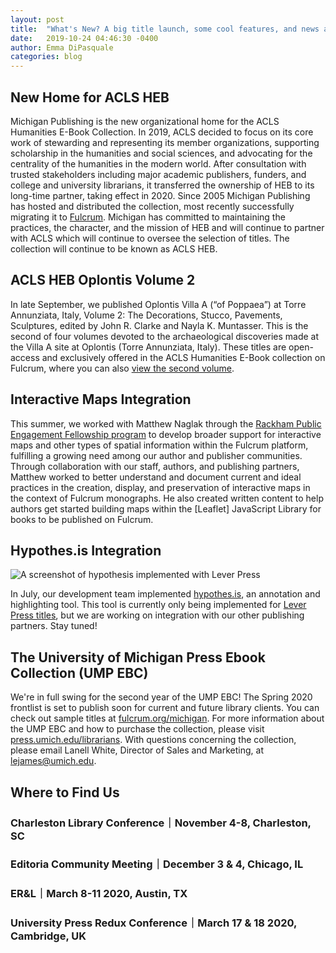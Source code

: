 ```yaml
---
layout: post
title:  "What's New? A big title launch, some cool features, and news about ACLS HEB"
date:   2019-10-24 04:46:30 -0400
author: Emma DiPasquale
categories: blog
---
```

## New Home for ACLS HEB
Michigan Publishing is the new organizational home for the ACLS Humanities E-Book Collection. In 2019, ACLS decided to focus on its core work of stewarding and representing its member organizations, supporting scholarship in the humanities and social sciences, and advocating for the centrality of the humanities in the modern world. After consultation with trusted stakeholders including major academic publishers, funders, and college and university librarians, it transferred the ownership of HEB to its long-time partner, taking effect in 2020. Since 2005 Michigan Publishing has hosted and distributed the collection, most recently successfully migrating it to [Fulcrum](https://fulcrum.org/heb). Michigan has committed to maintaining the practices, the character, and the mission of HEB and will continue to partner with ACLS which will continue to oversee the selection of titles. The collection will continue to be known as ACLS HEB.

## ACLS HEB Oplontis Volume 2
In late September, we published Oplontis Villa A (“of Poppaea”) at Torre Annunziata, Italy, Volume 2: The Decorations, Stucco, Pavements, Sculptures, edited by John R. Clarke and Nayla K. Muntasser. This is the second of four volumes devoted to the archaeological discoveries made at the Villa A site at Oplontis (Torre Annunziata, Italy). These titles are open-access and exclusively offered in the ACLS Humanities E-Book collection on Fulcrum, where you can also [view the second volume](https://hdl.handle.net/2027/fulcrum.tb09j7416).

## Interactive Maps Integration 
This summer, we worked with Matthew Naglak through the [Rackham Public Engagement Fellowship program](https://www.rackham.umich.edu/publicscholarship/programs/rackham-public-engagement-fellowships/) to develop broader support for interactive maps and other types of spatial information within the Fulcrum platform, fulfilling a growing need among our author and publisher communities. Through collaboration with our staff, authors, and publishing partners, Matthew worked to better understand and document current and ideal practices in the creation, display, and preservation of interactive maps in the context of Fulcrum monographs. He also created written content to help authors get started building maps within the [Leaflet] JavaScript Library for books to be published on Fulcrum. 

## Hypothes.is Integration 

<img class="responsive-img" alt="A screenshot of hypothesis implemented with Lever Press" src="/img/blog/2019-10-24-big-title-launch-cool-features-acls-news.png" />

In July, our development team implemented [hypothes.is](https://web.hypothes.is/), an annotation and highlighting tool. This tool is currently only being implemented for [Lever Press titles](https://fulcrum.org/leverpress), but we are working on integration with our other publishing partners. Stay tuned! 

## The University of Michigan Press Ebook Collection (UMP EBC)
We're in full swing for the second year of the UMP EBC! The Spring 2020 frontlist is set to publish soon for current and future library clients. You can check out sample titles at [fulcrum.org/michigan](https://fulcrum.org/michigan). For more information about the UMP EBC and how to purchase the collection, please visit [press.umich.edu/librarians](https://www.press.umich.edu/librarians). With questions concerning the collection, please email Lanell White, Director of Sales and Marketing, at lejames@umich.edu. 

## Where to Find Us
### **Charleston Library Conference**｜November 4-8, Charleston, SC
### **Editoria Community Meeting**｜December 3 & 4, Chicago, IL
### **ER&L**｜March 8-11 2020, Austin, TX
### **University Press Redux Conference**｜March 17 & 18 2020, Cambridge, UK